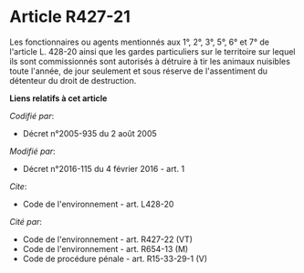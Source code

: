 # Article R427-21

Les fonctionnaires ou agents mentionnés aux 1°, 2°, 3°, 5°, 6° et 7° de l'article L. 428-20 ainsi que les gardes particuliers
sur le territoire sur lequel ils sont commissionnés sont autorisés à détruire à tir les animaux nuisibles toute l'année, de
jour seulement et sous réserve de l'assentiment du détenteur du droit de destruction.

**Liens relatifs à cet article**

_Codifié par_:

  - Décret n°2005-935 du 2 août 2005

_Modifié par_:

  - Décret n°2016-115 du 4 février 2016 - art. 1

_Cite_:

  - Code de l'environnement - art. L428-20

_Cité par_:

  - Code de l'environnement - art. R427-22 (VT)
  - Code de l'environnement - art. R654-13 (M)
  - Code de procédure pénale - art. R15-33-29-1 (V)
